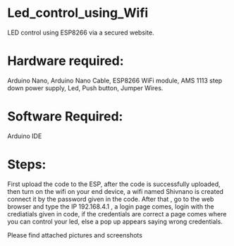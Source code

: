 # Led_control_using_Wifi
LED control using ESP8266 via a secured website.

# Hardware required:
Arduino Nano, 
Arduino Nano Cable,
ESP8266 WiFi module,
AMS 1113 step down power supply,
Led,
Push button,
Jumper Wires.

# Software Required:
Arduino IDE


# Steps:

First upload the code to the ESP, after the code is successfully uploaded, then turn on the wifi on your end device, a wifi named Shivnano is created connect it by the password given in the code. After that , go to the web browser and type the IP 192.168.4.1 , a login page comes, login with the crediatials given in code, if the credentials are correct a page comes where you can control your led, else a pop up appears saying wrong credentials.

Please find attached pictures and screenshots

